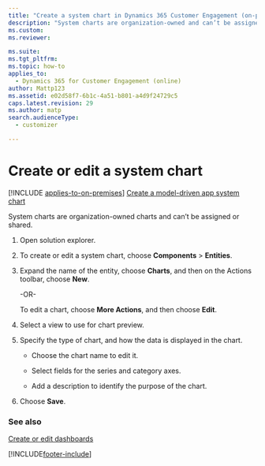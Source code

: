 ```yaml
---
title: "Create a system chart in Dynamics 365 Customer Engagement (on-premises)"
description: "System charts are organization-owned and can’t be assigned or shared. Follow these steps to create a system chart and specify how the data is displayed."
ms.custom: 
ms.reviewer: 

ms.suite: 
ms.tgt_pltfrm: 
ms.topic: how-to
applies_to: 
  - Dynamics 365 for Customer Engagement (online)
author: Mattp123
ms.assetid: e02d58f7-6b1c-4a51-b801-a4d9f24729c5
caps.latest.revision: 29
ms.author: matp
search.audienceType: 
  - customizer

---
```

# Create or edit a system chart

[!INCLUDE [applies-to-on-premises](../includes/applies-to-on-premises.md)] [Create a model-driven app system chart](/powerapps/maker/model-driven-apps/create-edit-system-chart) 

System charts are organization-owned charts and can’t be assigned or shared.  
  
1. Open solution explorer.  
  
2.  To create or edit a system chart, choose **Components** > **Entities**.  
  
3.  Expand the name of the entity, choose **Charts**, and then on the Actions toolbar, choose **New**.  
  
     -OR-  
  
     To edit a chart, choose **More Actions**, and then choose **Edit**.  
  
4.  Select a view to use for chart preview.  
  
5.  Specify the type of chart, and how the data is displayed in the chart.  
  
    -   Choose the chart name to edit it.  
  
    -   Select fields for the series and category axes.  
  
    -   Add a description to identify the purpose of the chart.  
  
6.  Choose **Save**.  

### See also  
[Create or edit dashboards](create-edit-dashboards.md)


[!INCLUDE[footer-include](../../../includes/footer-banner.md)]
